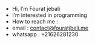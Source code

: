 - Hi, I’m Fourat jebali
- I’m interested in programming
- How to reach me :
-   email : contact@fouratjbeli.me
-   whatsapp : +21626281230

<!---
fourat01/fourat01 is a ✨ special ✨ repository because its `README.md` (this file) appears on your GitHub profile.
You can click the Preview link to take a look at your changes.
--->
